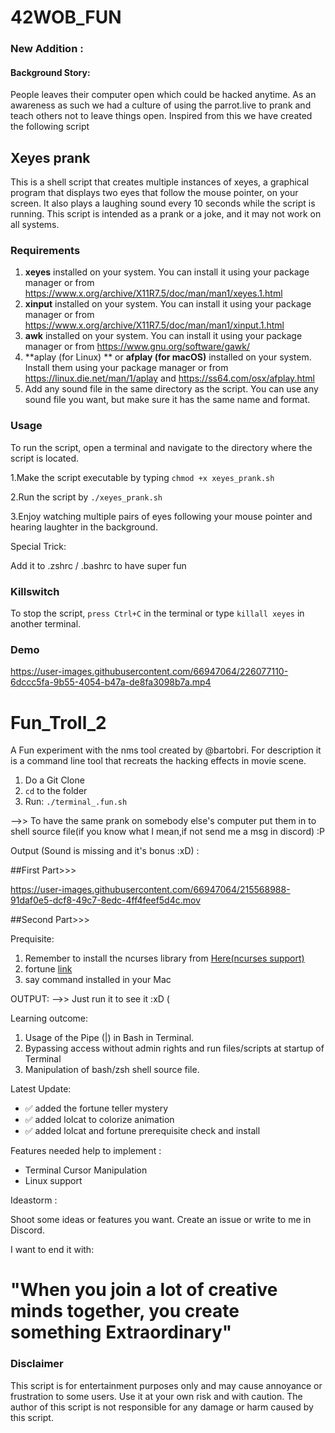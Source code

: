 # 42WOB_FUN

### New Addition : 
#### Background Story:

People leaves their computer open which could be hacked anytime. As an awareness as such we had a culture of using the parrot.live to prank and teach others not to leave things open. Inspired from this we have created the following script 


## Xeyes prank
This is a shell script that creates multiple instances of xeyes, a graphical program that displays two eyes that follow the mouse pointer, on your screen. It also plays a laughing sound every 10 seconds while the script is running. This script is intended as a prank or a joke, and it may not work on all systems.

### Requirements
1. **xeyes** installed on your system. You can install it using your package manager or from https://www.x.org/archive/X11R7.5/doc/man/man1/xeyes.1.html
2. **xinput** installed on your system. You can install it using your package manager or from https://www.x.org/archive/X11R7.5/doc/man/man1/xinput.1.html
3. **awk** installed on your system. You can install it using your package manager or from https://www.gnu.org/software/gawk/
4. **aplay (for Linux) ** or **afplay (for macOS)** installed on your system. Install them using your package manager or from https://linux.die.net/man/1/aplay and https://ss64.com/osx/afplay.html
5. Add any sound file in the same directory as the script. You can use any sound file you want, but make sure it has the same name and format.


### Usage

To run the script, open a terminal and navigate to the directory where the script is located.

1.Make the script executable by typing `chmod +x xeyes_prank.sh`

2.Run the script by `./xeyes_prank.sh`

3.Enjoy watching multiple pairs of eyes following your mouse pointer and hearing laughter in the background.


Special Trick:

Add it to .zshrc / .bashrc to have super fun



### Killswitch
To stop the script, `press Ctrl+C` in the terminal or type `killall xeyes` in another terminal.



### Demo





https://user-images.githubusercontent.com/66947064/226077110-6dccc5fa-9b55-4054-b47a-de8fa3098b7a.mp4







# Fun_Troll_2



A Fun experiment with the nms tool created by @bartobri. For description it is a command line tool that recreats the hacking effects in movie scene.

1. Do a Git Clone 
2.  ```cd```  to the folder
3. Run:    ``` ./terminal_.fun.sh ```

-->>  To have the same prank on somebody else's computer put them in to shell source file(if you know what I mean,if not send me a msg in discord) :P 



Output (Sound is missing and it's bonus :xD) :

##First Part>>>



https://user-images.githubusercontent.com/66947064/215568988-91daf0e5-dcf8-49c7-8edc-4ff4feef5d4c.mov



##Second Part>>>


Prequisite: 

1. Remember to install the ncurses library from [Here(ncurses support)](https://github.com/bartobri/no-more-secrets/blob/master/NCURSES.md)
2. fortune [link](https://en.wikipedia.org/wiki/Fortune_(Unix))
4. say command installed in your Mac

OUTPUT: -->> Just run it to see it :xD (



Learning outcome:

1. Usage of the Pipe (|) in Bash in Terminal.
2. Bypassing access without admin rights and run files/scripts at startup of Terminal
3. Manipulation of bash/zsh shell source file.



Latest Update:

-  ✅ added the fortune teller mystery
-  ✅ added lolcat to colorize animation
-  ✅ added lolcat and fortune prerequisite check and install


Features needed help to implement : 

- Terminal Cursor Manipulation 
- Linux support


Ideastorm : 

Shoot some ideas or features you want. Create an issue or write to me in Discord.

I want to end it with:

# **"When you join a lot of creative minds together, you create something Extraordinary"**


### Disclaimer
This script is for entertainment purposes only and may cause annoyance or frustration to some users. Use it at your own risk and with caution. The author of this script is not responsible for any damage or harm caused by this script.

